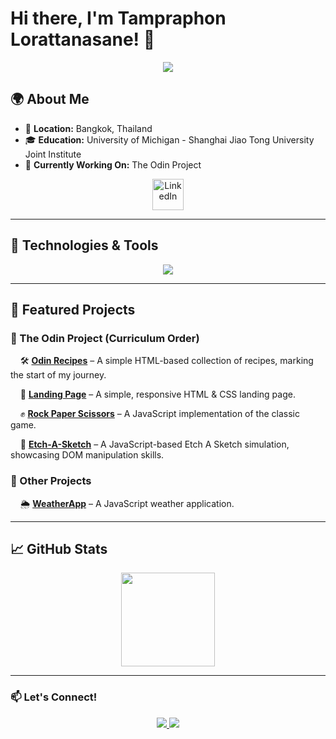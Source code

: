 # Hi there, I'm Tampraphon Lorattanasane! 👋  

<p align="center">
  <img src="https://readme-typing-svg.herokuapp.com?font=Fira+Code&size=22&duration=2500&pause=1000&color=F70000&center=true&vCenter=true&width=500&lines=Software+Developer;Enthusiastic+Learner;Tech+Explorer" />
</p>

## 🌍 About Me  

- 📍 **Location:** Bangkok, Thailand  
- 🎓 **Education:** University of Michigan - Shanghai Jiao Tong University Joint Institute  
- 🚀 **Currently Working On:** The Odin Project  

<p align="center">
  <a href="https://www.linkedin.com/in/tampraphon-lorattanasane">
    <img src="https://upload.wikimedia.org/wikipedia/commons/c/ca/LinkedIn_logo_initials.png" width="50" alt="LinkedIn" />
  </a>
</p>

---

## 🔧 Technologies & Tools  

<p align="center">
  <img src="https://skillicons.dev/icons?i=js,html,css,cpp,c,matlab,git,github,vscode,linux,arduino,latex" />
</p>

---

## 📌 Featured Projects  

### 🌟 The Odin Project (Curriculum Order)

&nbsp;&nbsp;&nbsp;&nbsp;🛠 **[Odin Recipes](https://github.com/kyusuku/odin-recipes)** – A simple HTML-based collection of recipes, marking the start of my journey.  

&nbsp;&nbsp;&nbsp;&nbsp;📄 **[Landing Page](https://github.com/kyusuku/landing-page)** – A simple, responsive HTML & CSS landing page.  

&nbsp;&nbsp;&nbsp;&nbsp;✊ **[Rock Paper Scissors](https://github.com/kyusuku/rock-paper-scissors)** – A JavaScript implementation of the classic game.  

&nbsp;&nbsp;&nbsp;&nbsp;🎨 **[Etch-A-Sketch](https://github.com/kyusuku/etch-a-sketch)** – A JavaScript-based Etch A Sketch simulation, showcasing DOM manipulation skills.  

### 🚀 Other Projects  

&nbsp;&nbsp;&nbsp;&nbsp;🌦 **[WeatherApp](https://github.com/kyusuku/WeatherApp)** – A JavaScript weather application.  

---

## 📈 GitHub Stats  

<p align="center">
  <img src="https://github-readme-stats.vercel.app/api?username=kyusuku&show_icons=true&theme=radical" height="150" />
</p>

---

### 📫 Let's Connect!  
<p align="center">
  <a href="mailto:t.lorattanasane@gmail.com">
    <img src="https://img.shields.io/badge/Email-D14836?style=for-the-badge&logo=gmail&logoColor=white" />
  </a>
  <a href="https://www.linkedin.com/in/tampraphon-lorattanasane">
    <img src="https://img.shields.io/badge/LinkedIn-0077B5?style=for-the-badge&logo=linkedin&logoColor=white" />
  </a>
</p>
